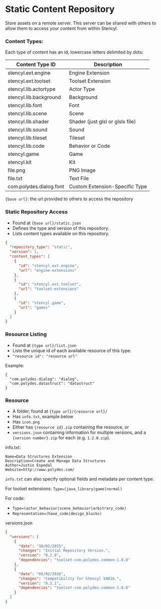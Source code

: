 # Static Content Repository

Store assets on a remote server. This server can be shared with others to allow them to access your content from within Stencyl.

### Content Types:

Each type of content has an id, lowercase letters delimited by dots:

| Content Type ID         | Description                      |
|-------------------------|----------------------------------|
| stencyl.ext.engine      | Engine Extension                 |
| stencyl.ext.toolset     | Toolset Extension                |
| stencyl.lib.actortype   | Actor Type                       |
| stencyl.lib.background  | Background                       |
| stencyl.lib.font        | Font                             |
| stencyl.lib.scene       | Scene                            |
| stencyl.lib.shader      | Shader (just glsl or glslx file) |
| stencyl.lib.sound       | Sound                            |
| stencyl.lib.tileset     | Tileset                          |
| stencyl.lib.code        | Behavior or Code                 |
| stencyl.game            | Game                             |
| stencyl.kit             | Kit                              |
| file.png                | PNG Image                        |
| file.txt                | Text File                        |
| com.polydes.dialog.font | Custom Extension-Specific Type   |

`{base url}`: the url provided to others to access the repository

### Static Repository Access
- Found at `{base url}/static.json`
- Defines the type and version of this repository.
- Lists content types available on this repository.

```json
{
  "repository_type": "static",
  "version": 1,
  "content_types": [
    {
      "id": "stencyl.ext.engine",
      "url": "engine-extensions"
    },
    {
      "id": "stencyl.ext.toolset",
      "url": "toolset-extensions"
    },
    {
      "id": "stencyl.game",
      "url": "games"
    }
  ]
}
```

### Resource Listing
- Found at `{type url}/list.json`
- Lists the unique id of each available resource of this type.
- `"resource id": "resource url"`

Example:
```
{
  "com.polydes.dialog": "dialog",
  "com.polydes.datastruct": "datastruct"
}
```

### Resource
- A folder, found at `{type url}/{resource url}/`
- Has `info.txt`, example below
- Has `icon.png`
- Either has `{resource id}.zip` containing the resource, or
- `versions.json` containing information for multiple versions, and a `{version number}.zip` for each (e.g. `1.2.0.zip`).

info.txt:
```
Name=Data Structures Extension
Description=Create and Manage Data Structures
Author=Justin Espedal
Website=http://www.polydes.com/
```

`info.txt` can also specify optional fields and metadata per content type.

For toolset extensions: `Type=(java_library|game|normal)`

For code:
- `Type=(actor_behavior|scene_behavior|arbitrary_code)`
- `Representation=(haxe_code|design_blocks)`

versions.json
```json
{
  "versions": [
    {
      "date": "10/02/2015",
      "changes": "Initial Repository Version.",
      "version": "0.2.0",
      "dependencies": "toolset-com.polydes.common-1.0.0"
    },
    {
      "date": "05/02/2016",
      "changes": "Compatibility for Stencyl b8816.",
      "version": "0.2.1",
      "dependencies": "toolset-com.polydes.common-1.0.0"
    }
  ]
}
```
